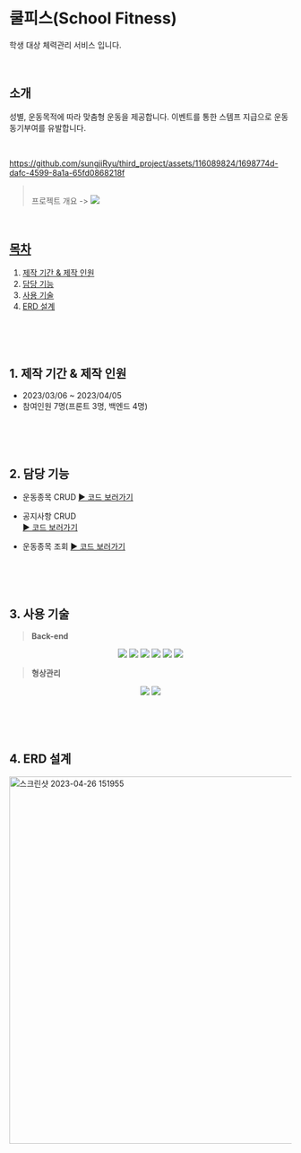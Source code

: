 # 쿨피스(School Fitness)

학생 대상 체력관리 서비스 입니다.

<br>

## 소개
성별, 운동목적에 따라 맞춤형 운동을 제공합니다.
이벤트를 통한 스템프 지급으로 운동 동기부여를 유발합니다.

<br>

https://github.com/sungjiRyu/third_project/assets/116089824/1698774d-dafc-4599-8a1a-65fd0868218f

><br> 프로젝트 개요 -> <a href="https://github.com/sungjiRyu/third_project/files/11264367/3.prj.pdf"><img src="https://img.shields.io/badge/PPT-F46D01?style=flat&logo=PPT&logoColor=white" /></a>
<a href="https://www.canva.com/design/DAFZamFxwmY/80jjBzyxkYYnk9qE58kZ1g/view?utm_content=DAFZamFxwmY&utm_campaign=designshare&utm_medium=link&utm_source=publishsharelink" target="_blank">

<br>



  
## 목차
1. [제작 기간 & 제작 인원](#1-제작-기간--제작-인원)
2. [담당 기능](#2-담당-기능)
3. [사용 기술](#3-사용-기술)
4. [ERD 설계](#4-erd-설계)


<br><br><br>

## 1. 제작 기간 & 제작 인원
- 2023/03/06 ~ 2023/04/05
- 참여인원 7명(프론트 3명, 백엔드 4명)
  

<br><br><br>

## 2. 담당 기능


- 운동종목 CRUD
  [▶ 코드 보러가기](https://github.com/sungjiRyu/Prj02/blob/26ba3fad9d37e2dc410ecfbd0e07a56736aadf2e/src/main/java/com/readers/be3/service/ArticleService.java#L66)
 
- 공지사항 CRUD  
  [▶ 코드 보러가기](https://github.com/sungjiRyu/Prj02/blob/a0a84a36dcb42acb6e057a1e1eae5c698c25d870/src/main/java/com/readers/be3/service/ArticleService.java#L310)

- 운동종목 조회
  [▶ 코드 보러가기](https://github.com/sungjiRyu/Prj02/blob/a0a84a36dcb42acb6e057a1e1eae5c698c25d870/src/main/java/com/readers/be3/service/ArticleService.java#L169)
  

<br><br><br>

## 3. 사용 기술
>**Back-end**<br>
<div align=center>
  <img src="https://img.shields.io/badge/Java-007396?style=flat&logo=Conda-Forge&logoColor=white" />
  <img src="https://img.shields.io/badge/MySQL-4479A1?style=flat&logo=MySQL&logoColor=white"/>
  <img src="https://img.shields.io/badge/Spring Boot-6DB33F?style=flat&logo=Spring Boot&logoColor=white"/>
  <img src="https://img.shields.io/badge/Gradle-02303A?style=flat&logo=Gradle&logoColor=white"/>
  <img src="https://img.shields.io/badge/JPA-59666C?style=flat&logo=JPA&logoColor=white"/>
  <img src="https://img.shields.io/badge/Tomcat-F8DC75?style=flat&logo=Apache Tomcat&logoColor=white"/>
</div>

>**형상관리**<br>
<div align=center>
<img src="https://img.shields.io/badge/GitHub-181717?style=for-the-flat&logo=GitHub&logoColor=white">
<img src="https://img.shields.io/badge/Git-F05032?style=for-the-flat&logo=Git&logoColor=white">
</div>

<br><br><br>

## 4. ERD 설계

<img width="655" alt="스크린샷 2023-04-26 151955" src="https://user-images.githubusercontent.com/116089824/234486598-7bae3554-33de-4355-b1ba-6fe3eb6656b9.png">



